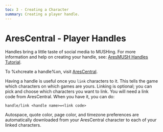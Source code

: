 ```yaml
---
toc: 3 - Creating a Character
summary: Creating a player handle.
---
```

# AresCentral - Player Handles

Handles bring a little taste of social media to MUSHing. For more information and help on creating your handle, see: [AresMUSH Handles Tutorial](http://aresmush.com/handles/).

To %xhcreate a handle%xn, visit [AresCentral](http://arescentral.aresmush.com/).

Having a handle is useful once you `link` characters to it.  This tells the game which characters on which games are yours.  Linking is optional; you can pick and choose which characters you want to link.  You will need a link code from AresCentral.  When you have it, you can do:

`handle/link <handle name>=<link code>`

Autospace, quote color, page color, and timezone preferences are automatically downloaded from your AresCentral character to each of your linked characters.
